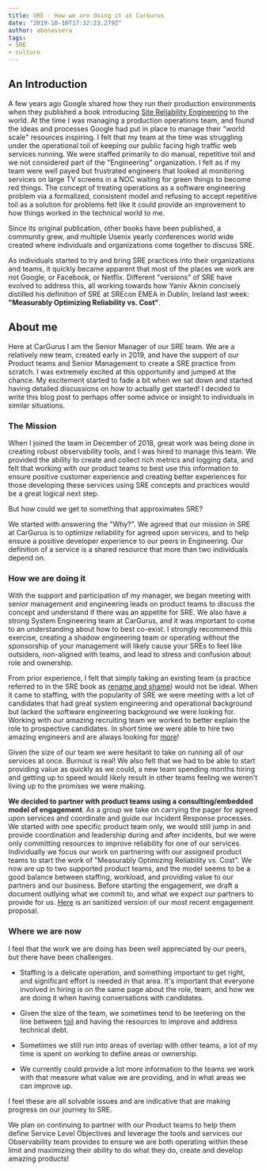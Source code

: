 ```yaml
---
title: SRE - How we are doing it at CarGurus
date: "2019-10-10T17:32:23.279Z"
author: abonassera
tags:
- SRE
- culture
---
```


## An Introduction
A few years ago Google shared how they run their production environments when they published a book introducing [Site Reliability Engineering](https://landing.google.com/sre/books/) to the world. At the time I was managing a production operations team, and found the ideas and processes Google had put in place to manage their "world scale" resources inspiring. I felt that my team at the time was struggling under the operational toil of keeping our public facing high traffic web services running. We were staffed primarily to do manual, repetitive toil and we not considered part of the "Engineering" organization. I felt as if my team were well payed but frustrated engineers that looked at monitoring services on large TV screens in a NOC waiting for green things to become red things. The concept of treating operations as a software engineering problem via a formalized, consistent model and refusing to accept repetitive toil as a solution for problems felt like it could provide an improvement to how things worked in the technical world to me.

Since its original publication, other books have been published, a community grew, and multiple Usenix yearly conferences world wide created where individuals and organizations come together to discuss SRE. 

As individuals started to try and bring SRE practices into their organizations and teams, it quickly became apparent that most of the places we work are not Google, or Facebook, or Netflix. Different "versions" of SRE have evolved to address this, all working towards how Yaniv Aknin concisely distilled his definition of SRE at SREcon EMEA in Dublin, Ireland last week: **"Measurably Optimizing Reliability vs. Cost"**.

## About me
Here at CarGurus I am the Senior Manager of our SRE team. We are a relatively new team, created early in 2019, and have the support of our Product teams and Senior Management to create a SRE practice from scratch. I was extremely excited at this opportunity and jumped at the chance.  My excitement started to fade a bit when we sat down and started having detailed discussions on how to actually get started! I decided to write this blog post to perhaps offer some advice or insight to individuals in similar situations.

### The Mission
When I joined the team in December of 2018, great work was being done in creating robust observability tools, and I was hired to manage this team. We provided the ability to create and collect rich metrics and logging data, and felt that working with our product teams to best use this information to ensure positive customer experience and creating better experiences for those developing these services using SRE concepts and practices would be a great logical next step. 

But how could we get to something that approximates SRE?

We started with answering the "Why?". We agreed that our mission in SRE at CarGurus is to optimize reliability for agreed upon services, and to help ensure a positive developer experience to our peers in Engineering. Our definition of a service is a shared resource that more than two individuals depend on.

### How we are doing it
With the support and participation of my manager, we began meeting with senior management and engineering leads on product teams to discuss the concept and understand if there was an appetite for SRE. We also have a strong System Engineering team at CarGurus, and it was important to come to an understanding about how to best co-exist. I strongly recommend this exercise, creating a shadow engineering team or operating without the sponsorship of your management will likely cause your SREs to feel like outsiders, non-aligned with teams, and lead to stress and confusion about role and ownership.

From prior experience, I felt that simply taking an existing team (a practice referred to in the SRE book as [rename and shame](https://landing.google.com/sre/workbook/chapters/how-sre-relates/#id-3xecgurhvsw-marker)) would not be ideal.  When it came to staffing, with the popularity of SRE we were meeting with a lot of candidates that had great system engineering and operational background but lacked the software engineering background we were looking for. Working with our amazing recruiting team we worked to better explain the role to prospective candidates. In short time we were able to hire two amazing engineers and are always looking for [more](https://boards.greenhouse.io/cargurus/jobs/1669824?gh_jid=1669824)!

Given the size of our team we were hesitant to take on running all of our services at once. Burnout is real!  We also felt that we had to be able to start providing value as quickly as we could, a new team spending months hiring and getting up to speed would likely result in other teams feeling we weren't living up to the promises we were making.  

**We decided to partner with product teams using a consulting/embedded model of engagement**. As a group we take on carrying the pager for agreed upon services and coordinate and guide our Incident Response processes. We started with one specific product team only, we would still jump in and provide coordination and leadership during and after incidents, but we were only committing resources to improve reliability for one of our services. Individually we focus our work on partnering with our assigned product teams to start the work of "Measurably Optimizing Reliability vs. Cost". We now are up to two supported product teams, and the model seems to be a good balance between staffing, workload, and providing value to our partners and our business. Before starting the engagement, we draft a document outlying what we commit to, and what we expect our partners to provide for us. [Here](/Service-SRE-Proposal.pdf) is an sanitized version of our most recent engagement proposal.   

### Where we are now
I feel that the work we are doing has been well appreciated by our peers, but there have been challenges.

* Staffing is a delicate operation, and something important to get right, and significant effort is needed in that area. It's important that everyone involved in hiring is on the same page about the role, team, and how we are doing it when having conversations with candidates.

* Given the size of the team, we sometimes tend to be teetering on the line between [toil](https://landing.google.com/sre/sre-book/chapters/eliminating-toil/) and having the resources to improve and address technical debt. 

* Sometimes we still run into areas of overlap with other teams, a lot of my time is spent on working to define areas or ownership. 

* We currently could provide a lot more information to the teams we work with that measure what value we are providing, and in what areas we can improve up.

I feel these are all solvable issues and are indicative that are making progress on our journey to SRE.

We plan on continuing to partner with our Product teams to help them define Service Level Objectives and leverage the tools and services our Observability team provides to ensure we are both operating within these limit and maximizing their ability to do what they do, create and develop amazing products!

